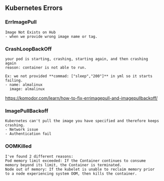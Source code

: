 ## Kubernetes Errors

### ErrImagePull 
```
Image Not Exists on Hub
- when we provide wrong image name or tag.
```

### CrashLoopBackOff 
```
your pod is starting, crashing, starting again, and then crashing again
reason: container is not able to run.

Ex: we not provided **commad: ["sleep","200"]** in yml so it starts failing.
- name: almalinux
  image: almalinux
```
https://komodor.com/learn/how-to-fix-errimagepull-and-imagepullbackoff/
### ImagePullBackoff
```
Kubernetes can't pull the image you have specified and therefore keeps crashing.
- Network issue
- Authentication fail
```

### OOMKilled
```
I've found 2 different reasons:
Pod memory limit exceeded: If the Container continues to consume memory beyond its limit, the Container is terminated.
Node out of memory: If the kubelet is unable to reclaim memory prior to a node experiencing system OOM, then kills the container.
```